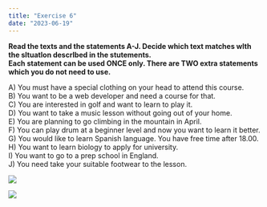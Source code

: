 ```yaml
---
title: "Exercise 6"
date: "2023-06-19"
---
```


**Read the texts and the statements A-J. Decide which text matches wlth the sltuatlon descrlbed in the stutements.  
Each statement can be used ONCE only. There are TWO extra statements which you do not need to use.**

A) You must have a special clothing on your head to attend this course.  
B) You want to be a web developer and need a course for that.  
C) You are interested in golf and want to learn to play it.  
D) You want to take a music lesson without going out of your home.  
E) You are planning to go climbing in the mountain in April.  
F) You can play drum at a beginner level and now you want to learn it better.  
G) You would like to learn Spanish language. You have free time after 18.00. 
H) You want to learn biology to apply for university.  
I) You want to go to a prep school in England.  
J) You need take your suitable footwear to the lesson.

![](https://xirurgabdukarim.uz/wp-content/uploads/2023/06/6.2-1024x712.jpg)

![](https://xirurgabdukarim.uz/wp-content/uploads/2023/06/6.1-1024x909.jpg)
